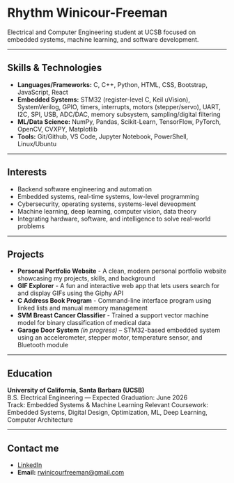 # Rhythm Winicour-Freeman

Electrical and Computer Engineering student at UCSB focused on embedded systems, machine learning, and software development.

---

## Skills & Technologies

- **Languages/Frameworks:** C, C++, Python, HTML, CSS, Bootstrap, JavaScript, React
- **Embedded Systems:** STM32 (register-level C, Keil uVision), SystemVerilog, GPIO, timers, interrupts, motors (stepper/servo), UART, I2C, SPI, USB, ADC/DAC, memory subsystem, sampling/digital filtering
- **ML/Data Science:** NumPy, Pandas, Scikit-Learn, TensorFlow, PyTorch, OpenCV, CVXPY, Matplotlib
- **Tools:** Git/Github, VS Code, Jupyter Notebook, PowerShell, Linux/Ubuntu

---

## Interests

- Backend software engineering and automation
- Embedded systems, real-time systems, low-level programming
- Cybersecurity, operating systems, systems-level deveopment
- Machine learning, deep learning, computer vision, data theory
- Integrating hardware, software, and intelligence to solve real-world problems


---

## Projects

- **Personal Portfolio Website** - A clean, modern personal portfolio website showcasing my projects, skills, and background
- **GIF Explorer** - A fun and interactive web app that lets users search for and display GIFs using the Giphy API
- **C Address Book Program** - Command-line interface program using linked lists and manual memory management
- **SVM Breast Cancer Classifier** - Trained a support vector machine model for binary classification of medical data
- **Garage Door System** *(in progress)* – STM32-based embedded system using an accelerometer, stepper motor, temperature sensor, and Bluetooth module

---

## Education

**University of California, Santa Barbara (UCSB)**  
B.S. Electrical Engineering — Expected Graduation: June 2026  
Track: Embedded Systems & Machine Learning
Relevant Coursework: Embedded Systems, Digital Design, Optimization, ML, Deep Learning, Computer Architecture

---

## Contact me

- [LinkedIn](https://www.linkedin.com/in/rhythm-winicour-freeman-975b74289)
- **Email:** rwinicourfreeman@gmail.com
